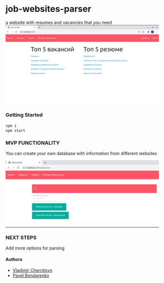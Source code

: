 # job-websites-parser
a website with resumes and vacancies that you need
![Image of main](https://github.com/glow27/job-websites-parser/blob/master/Screenshot%20from%202020-09-29%2015-42-04.png)

### Getting Started
  
```
npm i
npm start
```

### MVP FUNCTIONALITY
You can create your own database with information from different websites

![Image of main](https://github.com/glow27/job-websites-parser/blob/master/Screenshot%20from%202020-09-29%2015-42-58.png)

---

### NEXT STEPS
Add more options for parsing

#### Authors
* [Vladimir Chernitsyn](https://github.com/Flunt1k)
* [Pavel Bondarenko](https://github.com/glow27)
